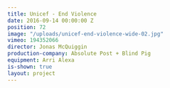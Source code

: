 ```yaml
---
title: Unicef - End Violence
date: 2016-09-14 00:00:00 Z
position: 72
image: "/uploads/unicef-end-violence-wide-02.jpg"
vimeo: 194352066
director: Jonas McQuiggin
production-company: Absolute Post + Blind Pig
equipment: Arri Alexa
is-shown: true
layout: project
---
```


